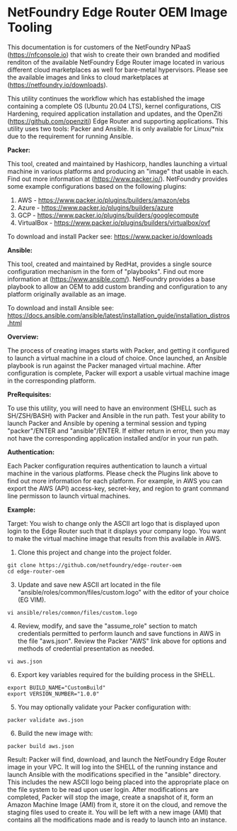 # NetFoundry Edge Router OEM Image Tooling #

This documentation is for customers of the NetFoundry NPaaS (https://nfconsole.io) that wish to create their own branded and modified renditon of the available NetFoundry Edge Router image located in various different cloud marketplaces as well for bare-metal hypervisors.  Please see the available images and links to cloud marketplaces at (https://netfoundry.io/downloads). 

This utility continues the workflow which has established the image containing a complete OS (Ubuntu 20.04 LTS), kernel configurations, CIS Hardening, required application installation and updates, and the OpenZiti (https://github.com/openziti) Edge Router and supporting applications.  This utility uses two tools: Packer and Ansible.  It is only available for Linux/*nix due to the requirement for running Ansible.

**Packer:**

This tool, created and maintained by Hashicorp, handles launching a virtual machine in various platforms and producing an "image" that usable in each.  Find out more information at (https://www.packer.io/).  NetFoundry provides some example configurations based on the following plugins:

1. AWS - https://www.packer.io/plugins/builders/amazon/ebs
2. Azure - https://www.packer.io/plugins/builders/azure
3. GCP - https://www.packer.io/plugins/builders/googlecompute
4. VirtualBox - https://www.packer.io/plugins/builders/virtualbox/ovf

To download and install Packer see: https://www.packer.io/downloads

**Ansible:**

This tool, created and maintained by RedHat, provides a single source configuration mechanism in the form of "playbooks".  Find out more information at (https://www.ansible.com/).  NetFoundry provides a base playbook to allow an OEM to add custom branding and configuration to any platform originally available as an image.

To download and install Ansible see: https://docs.ansible.com/ansible/latest/installation_guide/installation_distros.html

**Overview:**

The process of creating images starts with Packer, and getting it configured to launch a virtual machine in a cloud of choice.  Once launched, an Ansible playbook is run against the Packer managed virtual machine.  After configuration is complete, Packer will export a usable virtual machine image in the corresponding platform.

**PreRequisites:**

To use this utility, you will need to have an environment (SHELL such as SH/ZSH/BASH) with Packer and Ansible in the run path.  Test your ability to launch Packer and Ansible by opening a terminal session and typing "packer"/ENTER and "ansible"/ENTER.  If either return in error, then you may not have the corresponding application installed and/or in your run path.

**Authentication:**

Each Packer configuration requires authentication to launch a virtual machine in the various platforms.  Please check the Plugins link above to find out more information for each platform.  For example, in AWS you can export the AWS (API) access-key, secret-key, and region to grant command line permisson to launch virtual machines.

**Example:**

Target: You wish to change only the ASCII art logo that is displayed upon login to the Edge Router such that it displays your company logo.  You want to make the virtual machine image that results from this available in AWS.

1. Clone this project and change into the project folder.
``` 
git clone https://github.com/netfoundry/edge-router-oem
cd edge-router-oem
```
3. Update and save new ASCII art located in the file "ansible/roles/common/files/custom.logo" with the editor of your choice (EG VIM).
```
vi ansible/roles/common/files/custom.logo
```
4. Review, modify, and save the "assume_role" section to match credentials permitted to perform launch and save functions in AWS in the file "aws.json".  Review the Packer "AWS" link above for options and methods of credential presentation as needed.
```
vi aws.json
```
6. Export key variables required for the building process in the SHELL.
```
export BUILD_NAME="CustomBuild"
export VERSION_NUMBER="1.0.0"
```
5. You may optionally validate your Packer configuration with:
```
packer validate aws.json
```
6. Build the new image with:
```
packer build aws.json
```

Result: Packer will find, download, and launch the NetFoundry Edge Router image in your VPC.  It will log into the SHELL of the running instance and launch Ansible with the modifications specified in the "ansible" directory.  This includes the new ASCII logo being placed into the appropriate place on the file system to be read upon user login.  After modifications are completed, Packer will stop the image, create a snapshot of it, form an Amazon Machine Image (AMI) from it, store it on the cloud, and remove the staging files used to create it.  You will be left with a new image (AMI) that contains all the modifications made and is ready to launch into an instance.


